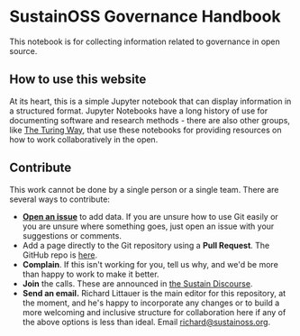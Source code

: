 # SustainOSS Governance Handbook

This notebook is for collecting information related to governance in open source.

## How to use this website

At its heart, this is a simple Jupyter notebook that can display information in a structured format. Jupyter Notebooks have a long history of use for documenting software and research methods - there are also other groups, like [The Turing Way](https://the-turing-way.netlify.app/index.html), that use these notebooks for providing resources on how to work collaboratively in the open.

## Contribute

This work cannot be done by a single person or a single team. There are several ways to contribute:

- [**Open an issue**](https://github.com/sustainers/academic-map/issues/new) to add data. If you are unsure how to use Git easily or you are unsure where something goes, just open an issue with your suggestions or comments. 
- Add a page directly to the Git repository using a **Pull Request**. The GitHub repo is [here](https://github.com/sustainers/academic-map/).
- **Complain**. If this isn't working for you, tell us why, and we'd be more than happy to work to make it better.
- **Join** the calls. These are announced in [the Sustain Discourse](https://discourse.sustainoss.org/).
- **Send an email.** Richard Littauer is the main editor for this repository, at the moment, and he's happy to incorporate any changes or to build a more welcoming and inclusive structure for collaboration here if any of the above options is less than ideal. Email [richard@sustainoss.org](mailto:richard@sustainoss.org).
